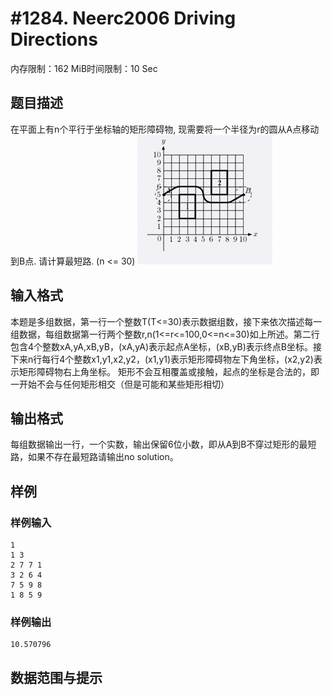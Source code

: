 # #1284. Neerc2006 Driving Directions

内存限制：162 MiB时间限制：10 Sec

## 题目描述

在平面上有n个平行于坐标轴的矩形障碍物, 现需要将一个半径为r的圆从A点移动到B点. 请计算最短路. (n <= 30) ![](images/1284.jpg)

## 输入格式

本题是多组数据，第一行一个整数T(T<=30)表示数据组数，接下来依次描述每一组数据，每组数据第一行两个整数r,n(1<=r<=100,0<=n<=30)如上所述。第二行包含4个整数xA,yA,xB,yB，(xA,yA)表示起点A坐标，(xB,yB)表示终点B坐标。接下来n行每行4个整数x1,y1,x2,y2，(x1,y1)表示矩形障碍物左下角坐标，(x2,y2)表示矩形障碍物右上角坐标。 矩形不会互相覆盖或接触，起点的坐标是合法的，即一开始不会与任何矩形相交（但是可能和某些矩形相切）

## 输出格式

每组数据输出一行，一个实数，输出保留6位小数，即从A到B不穿过矩形的最短路，如果不存在最短路请输出no solution。

## 样例

### 样例输入

    
    1
    1 3
    2 7 7 1
    3 2 6 4
    7 5 9 8
    1 8 5 9
    
    
    

### 样例输出

    
    10.570796
    
    

## 数据范围与提示
